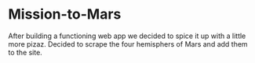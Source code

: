 # Mission-to-Mars

After building a functioning web app we decided to spice it up with a little more pizaz.  Decided to scrape the four hemisphers of Mars and add them to the site.
